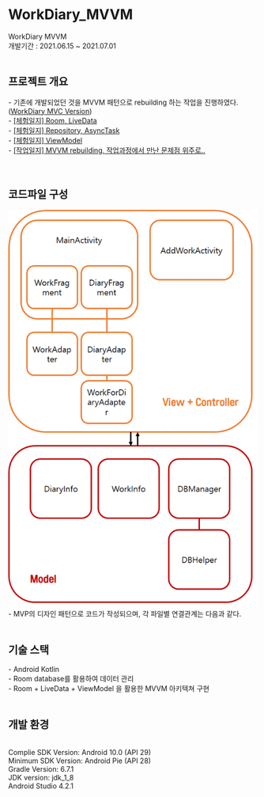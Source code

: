 # WorkDiary_MVVM
WorkDiary MVVM
<br>개발기간 : 2021.06.15 ~ 2021.07.01
<br><br>
<h2>프로젝트 개요</h2>
- 기존에 개발되었던 것을 MVVM 패턴으로 rebuilding 하는 작업을 진행하였다. (<a href="https://github.com/JeonK1/WorkDiary">WorkDiary MVC Version</a>) <br>
- <a href="https://blog.naver.com/ponson1017/222400759708">[체험일지] Room, LiveData </a><br>
- <a href="https://blog.naver.com/ponson1017/222403492693">[체험일지] Repository, AsyncTask </a><br>
- <a href="https://blog.naver.com/ponson1017/222408838342">[체험일지] ViewModel </a><br>
- <a href="https://blog.naver.com/ponson1017/222411793191">[작업일지] MVVM rebuilding, 작업과정에서 만난 문제점 위주로.. </a><br>
<br><br>
<h2>코드파일 구성</h2>
<img src="/readme_img/4.png" width=600 />
- MVP의 디자인 패턴으로 코드가 작성되으며, 각 파일별 연결관계는 다음과 같다.
<br><br>
<h2>기술 스택</h2>
- Android Kotlin <br>
- Room database를 활용하여 데이터 관리 <br>
- Room + LiveData + ViewModel 을 활용한 MVVM 아키텍쳐 구현
<br><br>
<h2>개발 환경</h2><br>
Complie SDK Version: Android 10.0 (API 29) <br>
Minimum SDK Version: Android Pie (API 28) <br>
Gradle Version: 6.7.1 <br>
JDK version: jdk_1_8 <br>
Android Studio 4.2.1 <br>
